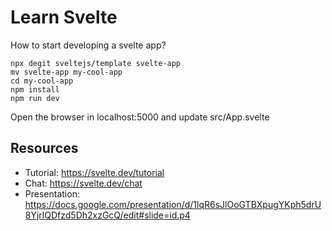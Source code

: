 # Learn Svelte


How to start developing a svelte app?

```
npx degit sveltejs/template svelte-app
mv svelte-app my-cool-app
cd my-cool-app
npm install
npm run dev
```

Open the browser in localhost:5000 and update src/App.svelte

## Resources
* Tutorial: https://svelte.dev/tutorial
* Chat: https://svelte.dev/chat
* Presentation: https://docs.google.com/presentation/d/1lqR6sJlOoGTBXpugYKph5drU8YjrlQDfzd5Dh2xzGcQ/edit#slide=id.p4
